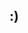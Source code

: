 <h2>:)</h2>
<p id="data"></p>
<script src="https://smileycreations15.com/files/javascript/libraries/cookies.min.js"></script>
<script>
var resized = 0
function refreshData(){
document.getElementById("data").innerHTML = "Screen size (height, px): " + outerHeight + "\nScreen size: (width, px): " + outerWidth + "\nWindow size (width, px): " + innerWidth + "\nWindow size (height, px): " + innerHeight;
_.setCookie("testCookie","test",1)
if (_.getCookie("testCookie") === "test"){
  document.getElementById("data").innerHTML = document.getElementById("data").innerHTML + "\nCookies are enabled: true"
} else {
  document.getElementById("data").innerHTML = document.getElementById("data").innerHTML + "\nCookies are enabled: false"
}
document.getElementById("data").innerHTML = document.getElementById("data").innerHTML + "\nPages visited before this page: " + history.length - 2
document.getElementById("data").innerHTML = document.getElementById("data").innerHTML + "\nPage that redirected you here: " + document.referrer
document.getElementById("data").innerHTML = document.getElementById("data").innerHTML + "\nPage that redirected you here: " + document.referrer
document.getElementById("data").innerHTML = document.getElementById("data").innerHTML + "\nWindow resized " + resized + " times"
resized++
}
refreshData()
window.addEventListener("resize", refreshData);
</script>
